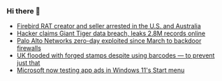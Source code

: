 ### Hi there 👋

<!--START_SECTION:feed-->
* [Firebird RAT creator and seller arrested in the U.S. and Australia](https://www.bleepingcomputer.com/news/security/firebird-rat-creator-and-seller-arrested-in-the-us-and-australia/)
* [Hacker claims Giant Tiger data breach, leaks 2.8M records online](https://www.bleepingcomputer.com/news/security/hacker-claims-giant-tiger-data-breach-leaks-28m-records-online/)
* [Palo Alto Networks zero-day exploited since March to backdoor firewalls](https://www.bleepingcomputer.com/news/security/palo-alto-networks-zero-day-exploited-since-march-to-backdoor-firewalls/)
* [UK flooded with forged stamps despite using barcodes — to prevent just that](https://www.bleepingcomputer.com/news/security/uk-flooded-with-forged-stamps-despite-using-barcodes-to-prevent-just-that/)
* [Microsoft now testing app ads in Windows 11's Start menu](https://www.bleepingcomputer.com/news/microsoft/microsoft-now-testing-app-ads-in-windows-11s-start-menu/)
<!--END_SECTION:feed-->

<!--
**frankenk/frankenk** is a ✨ _special_ ✨ repository because its `README.md` (this file) appears on your GitHub profile.

Here are some ideas to get you started:

- 🔭 I’m currently working on ...
- 🌱 I’m currently learning ...
- 👯 I’m looking to collaborate on ...
- 🤔 I’m looking for help with ...
- 💬 Ask me about ...
- 📫 How to reach me: ...
- 😄 Pronouns: ...
- ⚡ Fun fact: ...
-->



